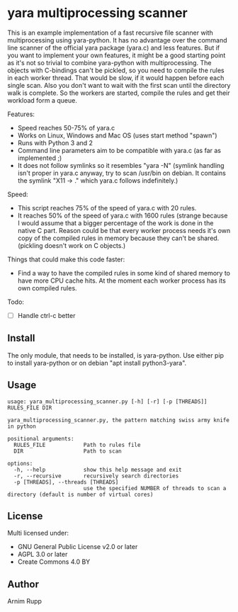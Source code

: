 # yara multiprocessing scanner

This is an example implementation of a fast recursive file scanner with multiprocessing using yara-python. It has no advantage over the command line scanner of the official yara package (yara.c) and less features. But if you want to implement your own features, it might be a good starting point as it's not so trivial to combine yara-python with multiprocessing. The objects with C-bindings can't be pickled, so you need to compile the rules in each worker thread. That would be slow, if it would happen before each single scan. Also you don't want to wait with the first scan until the directory walk is complete. So the workers are started, compile the rules and get their workload form a queue.

Features:
* Speed reaches 50-75% of yara.c
* Works on Linux, Windows and Mac OS (uses start method "spawn")
* Runs with Python 3 and 2
* Command line parameters aim to be compatible with yara.c (as far as implemented ;)
* It does not follow symlinks so it resembles "yara -N" (symlink handling isn't proper in yara.c anyway, try to scan /usr/bin on debian. It contains the symlink "X11 -> ." which yara.c follows indefinitely.)


Speed:
- This script reaches 75% of the speed of yara.c with 20 rules.
- It reaches 50% of the speed of yara.c with 1600 rules (strange because I would assume that a bigger percentage of the work is done in the native C part. Reason could be that every worker process needs it's own copy of the compiled rules in memory because they can't be shared. (pickling doesn't work on C objects.)

Things that could make this code faster:
- Find a way to have the compiled rules in some kind of shared memory to have more CPU cache hits. At the moment each worker process has its own compiled rules.

Todo:
- [ ] Handle ctrl-c better

## Install

The only module, that needs to be installed, is yara-python. Use either pip to install yara-python or on debian "apt install python3-yara".

## Usage

```
usage: yara_multiprocessing_scanner.py [-h] [-r] [-p [THREADS]] RULES_FILE DIR

yara_multiprocessing_scanner.py, the pattern matching swiss army knife in python

positional arguments:
  RULES_FILE            Path to rules file
  DIR                   Path to scan

options:
  -h, --help            show this help message and exit
  -r, --recursive       recursively search directories
  -p [THREADS], --threads [THREADS]
                        use the specified NUMBER of threads to scan a directory (default is number of virtual cores)
```


## License

Multi licensed under:
* GNU General Public License v2.0 or later
* AGPL 3.0 or later
* Create Commons 4.0 BY

## Author

Arnim Rupp
